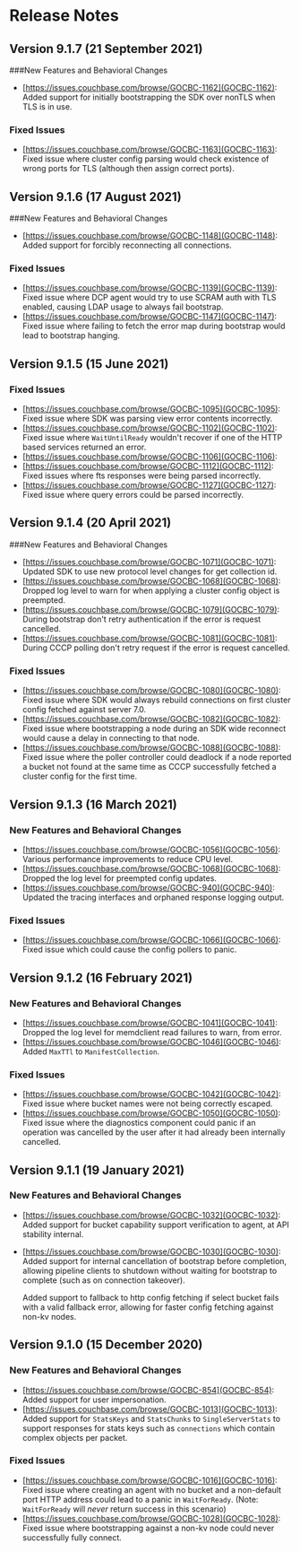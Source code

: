 # Release Notes

## Version 9.1.7 (21 September 2021)

###New Features and Behavioral Changes

* [https://issues.couchbase.com/browse/GOCBC-1162](GOCBC-1162):
  Added support for initially bootstrapping the SDK over nonTLS when TLS is in use.

### Fixed Issues

* [https://issues.couchbase.com/browse/GOCBC-1163](GOCBC-1163):
  Fixed issue where cluster config parsing would check existence of wrong ports for TLS (although then assign correct ports).

## Version 9.1.6 (17 August 2021)

###New Features and Behavioral Changes

* [https://issues.couchbase.com/browse/GOCBC-1148](GOCBC-1148):
  Added support for forcibly reconnecting all connections.

### Fixed Issues

* [https://issues.couchbase.com/browse/GOCBC-1139](GOCBC-1139):
  Fixed issue where DCP agent would try to use SCRAM auth with TLS enabled, causing LDAP usage to always fail bootstrap.
* [https://issues.couchbase.com/browse/GOCBC-1147](GOCBC-1147):
  Fixed issue where failing to fetch the error map during bootstrap would lead to bootstrap hanging.

## Version 9.1.5 (15 June 2021)

### Fixed Issues

* [https://issues.couchbase.com/browse/GOCBC-1095](GOCBC-1095):
  Fixed issue where SDK was parsing view error contents incorrectly.
* [https://issues.couchbase.com/browse/GOCBC-1102](GOCBC-1102):
  Fixed issue where `WaitUntilReady` wouldn't recover if one of the HTTP based services returned an error.
* [https://issues.couchbase.com/browse/GOCBC-1106](GOCBC-1106):
* [https://issues.couchbase.com/browse/GOCBC-1112](GOCBC-1112):
  Fixed issues where fts responses were being parsed incorrectly.
* [https://issues.couchbase.com/browse/GOCBC-1127](GOCBC-1127):
  Fixed issue where query errors could be parsed incorrectly.

## Version 9.1.4 (20 April 2021)

###New Features and Behavioral Changes

* [https://issues.couchbase.com/browse/GOCBC-1071](GOCBC-1071):
  Updated SDK to use new protocol level changes for get collection id.
* [https://issues.couchbase.com/browse/GOCBC-1068](GOCBC-1068):
  Dropped log level to warn for when applying a cluster config object is preempted.
* [https://issues.couchbase.com/browse/GOCBC-1079](GOCBC-1079):
  During bootstrap don't retry authentication if the error is request cancelled.
* [https://issues.couchbase.com/browse/GOCBC-1081](GOCBC-1081):
  During CCCP polling don't retry request if the error is request cancelled.

### Fixed Issues

* [https://issues.couchbase.com/browse/GOCBC-1080](GOCBC-1080):
  Fixed issue where SDK would always rebuild connections on first cluster config fetched against server 7.0.
* [https://issues.couchbase.com/browse/GOCBC-1082](GOCBC-1082):
  Fixed issue where bootstrapping a node during an SDK wide reconnect would cause a delay in connecting to that node.
* [https://issues.couchbase.com/browse/GOCBC-1088](GOCBC-1088):
  Fixed issue where the poller controller could deadlock if a node reported a bucket not found at the same time as CCCP successfully fetched a cluster config for the first time.
  
## Version 9.1.3 (16 March 2021)

### New Features and Behavioral Changes

* [https://issues.couchbase.com/browse/GOCBC-1056](GOCBC-1056):
  Various performance improvements to reduce CPU level.
* [https://issues.couchbase.com/browse/GOCBC-1068](GOCBC-1068):
  Dropped the log level for preempted config updates.
* [https://issues.couchbase.com/browse/GOCBC-940](GOCBC-940):
  Updated the tracing interfaces and orphaned response logging output.

### Fixed Issues

* [https://issues.couchbase.com/browse/GOCBC-1066](GOCBC-1066):
  Fixed issue which could cause the config pollers to panic.

## Version 9.1.2 (16 February 2021)

### New Features and Behavioral Changes

* [https://issues.couchbase.com/browse/GOCBC-1041](GOCBC-1041):
  Dropped the log level for memdclient read failures to warn, from error.
* [https://issues.couchbase.com/browse/GOCBC-1046](GOCBC-1046):
  Added `MaxTTl` to `ManifestCollection`.

### Fixed Issues

* [https://issues.couchbase.com/browse/GOCBC-1042](GOCBC-1042):
  Fixed issue where bucket names were not being correctly escaped.
* [https://issues.couchbase.com/browse/GOCBC-1050](GOCBC-1050):
  Fixed issue where the diagnostics component could panic if an operation was cancelled by the user after it had already been internally cancelled.

## Version 9.1.1 (19 January 2021)

### New Features and Behavioral Changes

* [https://issues.couchbase.com/browse/GOCBC-1032](GOCBC-1032):
  Added support for bucket capability support verification to agent, at API stability internal.
* [https://issues.couchbase.com/browse/GOCBC-1030](GOCBC-1030):
  Added support for internal cancellation of bootstrap before completion, allowing pipeline clients to shutdown without waiting for bootstrap to complete (such as on connection takeover).

  Added support to fallback to http config fetching if select bucket fails with a valid fallback error, allowing for faster config fetching against non-kv nodes.

## Version 9.1.0 (15 December 2020)

### New Features and Behavioral Changes

* [https://issues.couchbase.com/browse/GOCBC-854](GOCBC-854):
Added support for user impersonation.
* [https://issues.couchbase.com/browse/GOCBC-1013](GOCBC-1013):
Added support for `StatsKeys` and `StatsChunks` to `SingleServerStats` to support responses for stats keys such as `connections` which contain complex objects per packet.

### Fixed Issues

* [https://issues.couchbase.com/browse/GOCBC-1016](GOCBC-1016):
Fixed issue where creating an agent with no bucket and a non-default port HTTP address could lead to a panic in `WaitForReady`.
(Note: `WaitForReady` will *never* return success in this scenario)
* [https://issues.couchbase.com/browse/GOCBC-1028](GOCBC-1028):
Fixed issue where bootstrapping against a non-kv node could never successfully fully connect.
